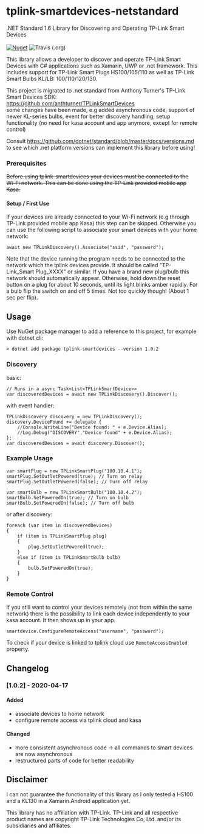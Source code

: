 # tplink-smartdevices-netstandard
.NET Standard 1.6 Library for Discovering and Operating TP-Link Smart Devices <br><br>
[![Nuget](https://img.shields.io/nuget/v/tplink-smartdevices?style=for-the-badge)](https://www.nuget.org/packages/tplink-smartdevices/)
![Travis (.org)](https://img.shields.io/travis/CodeBardian/tplink-smartdevices-netstandard?style=for-the-badge)

This library allows a developer to discover and operate TP-Link Smart Devices with C# applications such as Xamarin, UWP or .net framework.
This includes support for TP-Link Smart Plugs HS100/105/110 as well as TP-Link Smart Bulbs KL/LB: 100/110/120/130.

This project is migrated to .net standard from Anthony Turner's TP-Link Smart Devices SDK: <br>
https://github.com/anthturner/TPLinkSmartDevices <br>
some changes have been made, e.g added asynchronous code, support of newer KL-series bulbs, event for better discovery handling, setup functionality (no need for kasa account and app anymore, except for remote control)

Consult https://github.com/dotnet/standard/blob/master/docs/versions.md to see which .net platform versions can implement this library before using!
### Prerequisites
~~Before using tplink-smartdevices your devices must be connected to the Wi-Fi network.
This can be done using the TP-Link provided mobile app Kasa.~~

#### Setup / First Use

If your devices are already connected to your Wi-Fi network (e.g through TP-Link provided mobile app Kasa) this step can be skipped. Otherwise you can use the following script to associate your smart devices with your home network:

```
await new TPLinkDiscovery().Associate("ssid", "password");
```
Note that the device running the program needs to be connected to the network which the tplink devices provide. It should be called "TP-Link_Smart Plug_XXXX" or similar. If you have a brand new plug/bulb this network should automatically appear. Otherwise, hold down the reset button on a plug for about 10 seconds, until its light blinks amber rapidly. For a bulb flip the switch on and off 5 times. Not too quickly though! (About 1 sec per flip).

## Usage
Use NuGet package manager to add a reference to this project, for example with dotnet cli:
```
> dotnet add package tplink-smartdevices --version 1.0.2
```

### Discovery

basic:

	// Runs in a async Task<List<TPLinkSmartDevice>>
	var discoveredDevices = await new TPLinkDiscovery().Discover();
	
with event handler:

	TPLinkDiscovery discovery = new TPLinkDiscovery();
	discovery.DeviceFound += delegate {
	    //Console.WriteLine("Device found: " + e.Device.Alias);
	    //Log.Debug("DISCOVERY","Device found" + e.Device.Alias);	
	};
	var discoveredDevices = await discovery.Discover();
	    

### Example Usage
    var smartPlug = new TPLinkSmartPlug("100.10.4.1");
    smartPlug.SetOutletPowered(true); // Turn on relay
    smartPlug.SetOutletPowered(false); // Turn off relay

    var smartBulb = new TPLinkSmartBulb("100.10.4.2");
    smartBulb.SetPoweredOn(true); // Turn on bulb
    smartBulb.SetPoweredOn(false); // Turn off bulb
 
or after discovery:
    
    foreach (var item in discoveredDevices)
    {
        if (item is TPLinkSmartPlug plug)
        {
            plug.SetOutletPowered(true);
        }
        else if (item is TPLinkSmartBulb bulb) 
        {
            bulb.SetPoweredOn(true);
        }
    }
    
### Remote Control

If you still want to control your devices remotely (not from within the same network) there is the possibility to link each device independently to your kasa account. It then shows up in your app.
```
smartdevice.ConfigureRemoteAccess("username", "password");
```
To check if your device is linked to tplink cloud use `RemoteAccessEnabled` property.

## Changelog

### [1.0.2] - 2020-04-17

#### Added

- associate devices to home network
- configure remote access via tplink cloud and kasa

#### Changed
- more consistent asynchronous code -> all commands to smart devices are now asynchronous
- restructured parts of code for better readability

## Disclaimer
I can not guarantee the functionality of this library as I only tested a HS100 and a KL130 in a Xamarin.Android application yet.

This library has no affiliation with TP-Link.
TP-Link and all respective product names are copyright TP-Link Technologies Co, Ltd. and/or its subsidiaries and affiliates.
